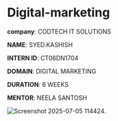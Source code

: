 
# Digital-marketing

**company**: CODTECH IT SOLUTIONS

**NAME**: SYED.KASHISH

**INTERN ID**: CT06DN1704

**DOMAIN**: DIGITAL MARKETING 

**DURATION**: 6 WEEKS 

**MENTOR**: NEELA SANTOSH

![Screenshot 2025-07-05 114424](https://github.com/user-attachments/assets/99759ef0-6b1d-42e8-a11c-f6d303a50e63).






